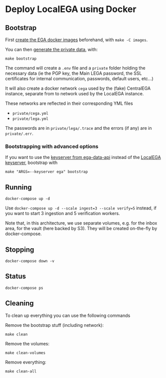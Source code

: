 # Deploy LocalEGA using Docker

## Bootstrap

First [create the EGA docker images](images) beforehand, with `make -C images`.

You can then [generate the private data](bootstrap), with:

	make bootstrap

The command will create a `.env` file and a `private` folder holding
the necessary data (ie the PGP key, the Main LEGA password, the SSL
certificates for internal communication, passwords, default users,
etc...)

It will also create a docker network `cega` used by the (fake) CentralEGA instance,
separate from to network used by the LocalEGA instance.

These networks are reflected in their corresponding YML files
* `private/cega.yml`
* `private/lega.yml`

The passwords are in `private/lega/.trace` and the errors (if any) are in `private/.err`.

### Bootstrapping with advanced options

If you want to use the [keyserver from
ega-data-api](https://github.com/EGA-archive/ega-data-api/tree/master/ega-data-api-key) instead of the [LocalEGA keyserver](https://github.com/NBISweden/LocalEGA/blob/dev/lega/keyserver.py), bootstrap with 

    make "ARGS=--keyserver ega" bootstrap


## Running

	docker-compose up -d

Use `docker-compose up -d --scale ingest=3 --scale verify=5` instead,
if you want to start 3 ingestion and 5 verification workers.

Note that, in this architecture, we use separate volumes, e.g. for
the inbox area, for the vault (here backed by S3). They
will be created on-the-fly by docker-compose.

## Stopping

	docker-compose down -v

## Status

	docker-compose ps

## Cleaning

To clean up everything you can use the following commands

Remove the bootstrap stuff (including network):

    make clean

Remove the volumes:

    make clean-volumes

Remove everything:

    make clean-all
